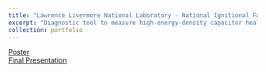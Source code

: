 ```yaml
---
title: "Lawrence Livermore National Laboratory - National Ignitional Facility"
excerpt: "Diagnostic tool to measure high-energy-density capacitor health<br/><img src='/files/llnl_nif/img7.jpg' width='500'>"
collection: portfolio
---
```



[Poster](/files/llnl_nif/LLNL_NIF_Poster.pdf)  
[Final Presentation](/files/llnl_nif/J_Wapman_Final_Presentation.pdf)